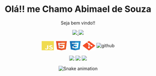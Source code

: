 
<div>
  
  <h1 align="center">
   Olá!! me Chamo Abimael de Souza
  </h1>
  
  <p align="center">
    Seja bem vindo!!
    </a>  
  </p>
  
  <p align="center">
   
  </p>
  
</div>

<div align="center">
  <a href="https://github.com/bimasouza">
    <img height="150em" src="https://github-readme-stats.vercel.app/api?username=anuraghazra&theme=shadow_blue_icons=true"/>
    <img height="150em" src="https://github-readme-stats.vercel.app/api/top-langs/?username=bimasouza&theme=shadow_blue_border=false&&layout=compact"/>
  </a>
</div>

<div align="center" valign="top"><br>
  <img align="center" alt="Js" height="30" width="40" src="https://raw.githubusercontent.com/devicons/devicon/master/icons/javascript/javascript-plain.svg">
  <img align="center" alt="HTML" height="30" width="40" src="https://raw.githubusercontent.com/devicons/devicon/master/icons/html5/html5-original.svg">
  <img align="center" alt="CSS" height="30" width="40" src="https://raw.githubusercontent.com/devicons/devicon/master/icons/css3/css3-original.svg">
  <img align="center" alt="git" height="30" width="40" src="https://raw.githubusercontent.com/devicons/devicon/master/icons/git/git-original.svg">
  <img align="center" alt="github" height="35" width="35" src="https://cdn.jsdelivr.net/gh/devicons/devicon/icons/github/github-original.svg" />
  
</div><br>

<div align="center">
  <a href="https://www.instagram.com/abima_martins1/" target="_blank"><img src="https://img.shields.io/badge/-Instagram-%23E4405F?style=for-the-badge&logo=instagram&logoColor=white" target="_blank"></a>
  <a href="https://www.linkedin.com/in/abimael-de-souza-5896901a2/" target="_blank"><img src="https://img.shields.io/badge/-LinkedIn-%230077B5?style=for-the-badge&logo=linkedin&logoColor=white" target="_blank"></a> 
  <a href="mailto:Abimael.saopaulo@hotmail.com"><img src="https://img.shields.io/badge/-Gmail-%23333?style=for-the-badge&logo=gmail&logoColor=white" target="_blank"></a>
</div>

<div align="center">

  ![Snake animation](https://github.com/danielbped/danielbped/blob/output/github-contribution-grid-snake.svg)
  
</div>

